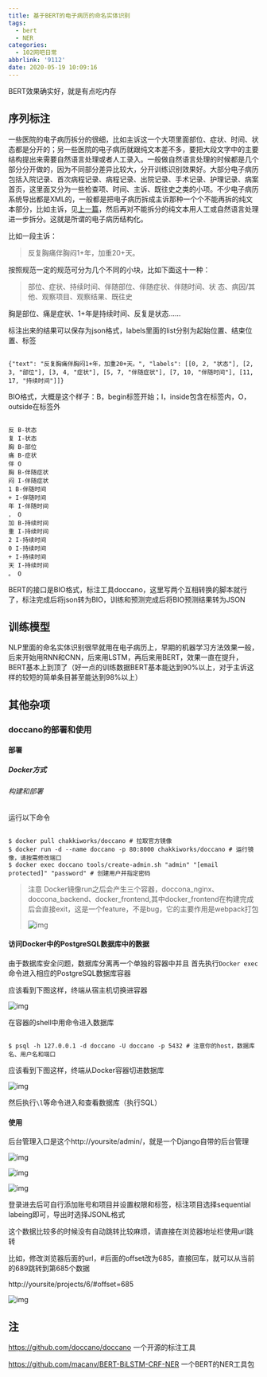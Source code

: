 ```yaml
---
title: 基于BERT的电子病历的命名实体识别
tags:
  - bert
  - NER
categories:
  - 102网吧日常
abbrlink: '9112'
date: 2020-05-19 10:09:16
---
```


BERT效果确实好，就是有点吃内存

<!-- more -->

## 序列标注

一些医院的电子病历拆分的很细，比如主诉这一个大项里面部位、症状、时间、状态都是分开的；另一些医院的电子病历就跟纯文本差不多，要把大段文字中的主要结构提出来需要自然语言处理或者人工录入。一般做自然语言处理的时候都是几个部分分开做的，因为不同部分差异比较大，分开训练识别效果好。大部分电子病历包括入院记录、首次病程记录、病程记录、出院记录、手术记录、护理记录、病案首页，这里面又分为一些检查项、时间、主诉、既往史之类的小项。不少电子病历系统导出都是XML的，一般都是把电子病历拆成主诉那种一个个不能再拆的纯文本部分，比如主诉，见[上一篇](https://zhangjk98.xyz/81d4/)，然后再对不能拆分的纯文本用人工或自然语言处理进一步拆分。这就是所谓的电子病历结构化。

比如一段主诉：

> 反复胸痛伴胸闷1+年，加重20+天。

按照规范一定的规范可分为几个不同的小块，比如下面这十一种：

> 部位、症状、持续时间、伴随部位、伴随症状、伴随时间、状 态、病因/其他、观察项目、观察结果、既往史

胸是部位、痛是症状、1+年是持续时间、反复是状态......

标注出来的结果可以保存为json格式，labels里面的list分别为起始位置、结束位置、标签

```

{"text": "反复胸痛伴胸闷1+年，加重20+天。", "labels": [[0, 2, "状态"], [2, 3, "部位"], [3, 4, "症状"], [5, 7, "伴随症状"], [7, 10, "伴随时间"], [11, 17, "持续时间"]]}
```

BIO格式，大概是这个样子：B，begin标签开始；I，inside包含在标签内，O，outside在标签外

```

反 B-状态
复 I-状态
胸 B-部位
痛 B-症状
伴 O
胸 B-伴随症状
闷 I-伴随症状
1 B-伴随时间
+ I-伴随时间
年 I-伴随时间
， O
加 B-持续时间
重 I-持续时间
2 I-持续时间
0 I-持续时间
+ I-持续时间
天 I-持续时间
。 O
```

BERT的接口是BIO格式，标注工具doccano，这里写两个互相转换的脚本就行了，标注完成后将json转为BIO，训练和预测完成后将BIO预测结果转为JSON

## 训练模型 

NLP里面的命名实体识别很早就用在电子病历上，早期的机器学习方法效果一般，后来开始用RNN和CNN，后来用LSTM，再后来用BERT，效果一直在提升，BERT基本上到顶了（好一点的训练数据BERT基本能达到90%以上，对于主诉这样的较短的简单条目甚至能达到98%以上）

## 其他杂项

### doccano的部署和使用

#### 部署

##### Docker方式

###### 构建和部署

运行以下命令

```

$ docker pull chakkiworks/doccano # 拉取官方镜像
$ docker run -d --name doccano -p 80:8000 chakkiworks/doccano # 运行镜像，请按需修改端口
$ docker exec doccano tools/create-admin.sh "admin" "[email protected]" "password" # 创建用户并指定密码
```

> 注意  Docker镜像run之后会产生三个容器，doccona_nginx、doccona_backend、docker_frontend,其中docker_frontend在构建完成后会直接exit，这是一个feature，不是bug，它的主要作用是webpack打包
>
> ![img](ner-with-bert/image-20200109220759931.png)

#### 访问Docker中的PostgreSQL数据库中的数据

由于数据库安全问题，数据库分离再一个单独的容器中并且 首先执行`Docker exec`命令进入相应的PostgreSQL数据库容器

应该看到下图这样，终端从宿主机切换进容器

![img](ner-with-bert/image-20200109220232851.png)

在容器的shell中用命令进入数据库

```

$ psql -h 127.0.0.1 -d doccano -U doccano -p 5432 # 注意你的host，数据库名、用户名和端口
```

应该看到下图这样，终端从Docker容器切进数据库

![img](ner-with-bert/image-20200109220100751.png)

然后执行`\l`等命令进入和查看数据库（执行SQL）

#### 使用

后台管理入口是这个http://yoursite/admin/，就是一个Django自带的后台管理

![img](ner-with-bert/image-20200411204841203-1586654887394.png)

![img](ner-with-bert/image-20200411205005107-1586654884937.png)

![img](ner-with-bert/image-20200411205102588-1586654882966.png)

登录进去后可自行添加账号和项目并设置权限和标签，标注项目选择sequential labeing即可，导出时选择JSONL格式

这个数据比较多的时候没有自动跳转比较麻烦，请直接在浏览器地址栏使用url跳转

比如，修改浏览器后面的url，#后面的offset改为685，直接回车，就可以从当前的689跳转到第685个数据

http://yoursite/projects/6/#offset=685

![img](ner-with-bert/image-20200307213544539.png)

## 注

https://github.com/doccano/doccano 一个开源的标注工具

 https://github.com/macanv/BERT-BiLSTM-CRF-NER 一个BERT的NER工具包